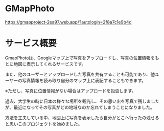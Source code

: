 # GMapPhoto
https://gmapproject-2ea97.web.app/?autologin=2f8a7c1e9b4d

サービス概要
=============
GmapPhotoは、Googleマップ上で写真をアップロードし、写真の位置情報をもとに地図に表示してくれるサービスです。

また、他のユーザーとアップロードした写真を共有することも可能であり、他ユーザーの写真情報を読み取り自分のマップ上に表記することもできます。

※ただし、写真に位置情報がない場合はアップロードを拒否します。

過去、大学生の時に日本の様々な場所を観光し、その思い出を写真で残しましたが、最近になってその写真がどの地域なのか忘れてしまうことになりました。

方法を工夫している中、地図上に写真を表示したら自分がとこへ行ったの残せると思いこのプロジェクトを始めました。
